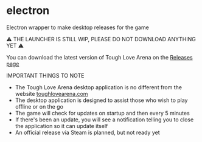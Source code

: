 # electron

Electron wrapper to make desktop releases for the game

⚠️ THE LAUNCHER IS STILL WIP, PLEASE DO NOT DOWNLOAD ANYTHING YET ⚠️

You can download the latest version of Tough Love Arena on the [Releases page](https://github.com/mpaulbot/electron/releases)

IMPORTANT THINGS TO NOTE

- The Tough Love Arena desktop application is no different from the website [toughlovearena.com](https://toughlovearena.com)
- The desktop application is designed to assist those who wish to play offline or on the go
- The game will check for updates on startup and then every 5 minutes
- If there's been an update, you will see a notification telling you to close the application so it can update itself
- An official release via Steam is planned, but not ready yet
